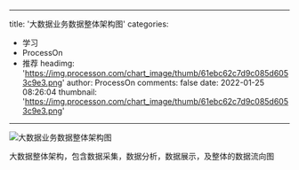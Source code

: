 
---
title: '大数据业务数据整体架构图'
categories: 
 - 学习
 - ProcessOn
 - 推荐
headimg: 'https://img.processon.com/chart_image/thumb/61ebc62c7d9c085d6053c9e3.png'
author: ProcessOn
comments: false
date: 2022-01-25 08:26:04
thumbnail: 'https://img.processon.com/chart_image/thumb/61ebc62c7d9c085d6053c9e3.png'
---

<div>   
<img class="thumb" alt="大数据业务数据整体架构图" src="https://img.processon.com/chart_image/thumb/61ebc62c7d9c085d6053c9e3.png" referrerpolicy="no-referrer">
<p>大数据整体架构，包含数据采集，数据分析，数据展示，及整体的数据流向图</p>  
</div>
            